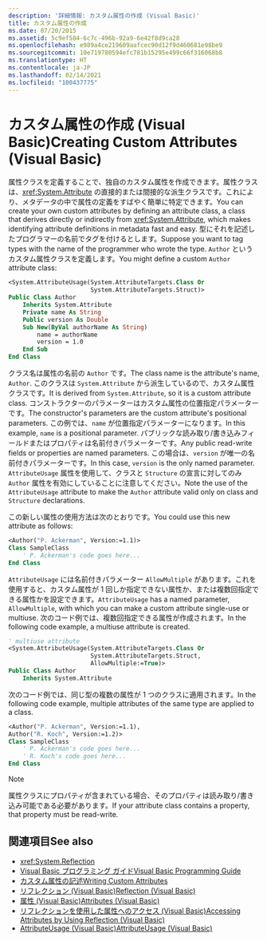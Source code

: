 ```yaml
---
description: '詳細情報: カスタム属性の作成 (Visual Basic)'
title: カスタム属性の作成
ms.date: 07/20/2015
ms.assetid: 5c9ef584-6c7c-496b-92a9-6e42f8d9ca28
ms.openlocfilehash: e989a4ce219609aafcec90d12f9d460681e98be9
ms.sourcegitcommit: 10e719780594efc781b15295e499c66f316068b8
ms.translationtype: HT
ms.contentlocale: ja-JP
ms.lasthandoff: 02/14/2021
ms.locfileid: "100437775"
---
```

# <a name="creating-custom-attributes-visual-basic"></a><span data-ttu-id="4b12a-103">カスタム属性の作成 (Visual Basic)</span><span class="sxs-lookup"><span data-stu-id="4b12a-103">Creating Custom Attributes (Visual Basic)</span></span>

<span data-ttu-id="4b12a-104">属性クラスを定義することで、独自のカスタム属性を作成できます。属性クラスは、<xref:System.Attribute> の直接的または間接的な派生クラスです。これにより、メタデータの中で属性の定義をすばやく簡単に特定できます。</span><span class="sxs-lookup"><span data-stu-id="4b12a-104">You can create your own custom attributes by defining an attribute class, a class that derives directly or indirectly from <xref:System.Attribute>, which makes identifying attribute definitions in metadata fast and easy.</span></span> <span data-ttu-id="4b12a-105">型にそれを記述したプログラマーの名前でタグを付けるとします。</span><span class="sxs-lookup"><span data-stu-id="4b12a-105">Suppose you want to tag types with the name of the programmer who wrote the type.</span></span> <span data-ttu-id="4b12a-106">`Author` というカスタム属性クラスを定義します。</span><span class="sxs-lookup"><span data-stu-id="4b12a-106">You might define a custom `Author` attribute class:</span></span>

```vb
<System.AttributeUsage(System.AttributeTargets.Class Or
                       System.AttributeTargets.Struct)>
Public Class Author
    Inherits System.Attribute
    Private name As String
    Public version As Double
    Sub New(ByVal authorName As String)
        name = authorName
        version = 1.0
    End Sub
End Class
```

<span data-ttu-id="4b12a-107">クラス名は属性の名前の `Author` です。</span><span class="sxs-lookup"><span data-stu-id="4b12a-107">The class name is the attribute's name, `Author`.</span></span> <span data-ttu-id="4b12a-108">このクラスは `System.Attribute` から派生しているので、カスタム属性クラスです。</span><span class="sxs-lookup"><span data-stu-id="4b12a-108">It is derived from `System.Attribute`, so it is a custom attribute class.</span></span> <span data-ttu-id="4b12a-109">コンストラクターのパラメーターはカスタム属性の位置指定パラメーターです。</span><span class="sxs-lookup"><span data-stu-id="4b12a-109">The constructor's parameters are the custom attribute's positional parameters.</span></span> <span data-ttu-id="4b12a-110">この例では、`name` が位置指定パラメーターになります。</span><span class="sxs-lookup"><span data-stu-id="4b12a-110">In this example, `name` is a positional parameter.</span></span> <span data-ttu-id="4b12a-111">パブリックな読み取り/書き込みフィールドまたはプロパティは名前付きパラメーターです。</span><span class="sxs-lookup"><span data-stu-id="4b12a-111">Any public read-write fields or properties are named parameters.</span></span> <span data-ttu-id="4b12a-112">この場合は、`version` が唯一の名前付きパラメーターです。</span><span class="sxs-lookup"><span data-stu-id="4b12a-112">In this case, `version` is the only named parameter.</span></span> <span data-ttu-id="4b12a-113">`AttributeUsage` 属性を使用して、クラスと `Structure` の宣言に対してのみ `Author` 属性を有効にしていることに注意してください。</span><span class="sxs-lookup"><span data-stu-id="4b12a-113">Note the use of the `AttributeUsage` attribute to make the `Author` attribute valid only on class and `Structure` declarations.</span></span>

<span data-ttu-id="4b12a-114">この新しい属性の使用方法は次のとおりです。</span><span class="sxs-lookup"><span data-stu-id="4b12a-114">You could use this new attribute as follows:</span></span>

```vb
<Author("P. Ackerman", Version:=1.1)>
Class SampleClass
    ' P. Ackerman's code goes here...
End Class
```

<span data-ttu-id="4b12a-115">`AttributeUsage` には名前付きパラメーター `AllowMultiple` があります。これを使用すると、カスタム属性が 1 回しか指定できない属性か、または複数回指定できる属性かを設定できます。</span><span class="sxs-lookup"><span data-stu-id="4b12a-115">`AttributeUsage` has a named parameter, `AllowMultiple`, with which you can make a custom attribute single-use or multiuse.</span></span> <span data-ttu-id="4b12a-116">次のコード例では、複数回指定できる属性が作成されます。</span><span class="sxs-lookup"><span data-stu-id="4b12a-116">In the following code example, a multiuse attribute is created.</span></span>

```vb
' multiuse attribute
<System.AttributeUsage(System.AttributeTargets.Class Or
                       System.AttributeTargets.Struct,
                       AllowMultiple:=True)>
Public Class Author
    Inherits System.Attribute
```

<span data-ttu-id="4b12a-117">次のコード例では、同じ型の複数の属性が 1 つのクラスに適用されます。</span><span class="sxs-lookup"><span data-stu-id="4b12a-117">In the following code example, multiple attributes of the same type are applied to a class.</span></span>

```vb
<Author("P. Ackerman", Version:=1.1),
Author("R. Koch", Version:=1.2)>
Class SampleClass
    ' P. Ackerman's code goes here...
    ' R. Koch's code goes here...
End Class
```

> [!NOTE]
> <span data-ttu-id="4b12a-118">属性クラスにプロパティが含まれている場合、そのプロパティは読み取り/書き込み可能である必要があります。</span><span class="sxs-lookup"><span data-stu-id="4b12a-118">If your attribute class contains a property, that property must be read-write.</span></span>

## <a name="see-also"></a><span data-ttu-id="4b12a-119">関連項目</span><span class="sxs-lookup"><span data-stu-id="4b12a-119">See also</span></span>

- <xref:System.Reflection>
- [<span data-ttu-id="4b12a-120">Visual Basic プログラミング ガイド</span><span class="sxs-lookup"><span data-stu-id="4b12a-120">Visual Basic Programming Guide</span></span>](../../index.md)
- [<span data-ttu-id="4b12a-121">カスタム属性の記述</span><span class="sxs-lookup"><span data-stu-id="4b12a-121">Writing Custom Attributes</span></span>](../../../../standard/attributes/writing-custom-attributes.md)
- [<span data-ttu-id="4b12a-122">リフレクション (Visual Basic)</span><span class="sxs-lookup"><span data-stu-id="4b12a-122">Reflection (Visual Basic)</span></span>](../reflection.md)
- [<span data-ttu-id="4b12a-123">属性 (Visual Basic)</span><span class="sxs-lookup"><span data-stu-id="4b12a-123">Attributes (Visual Basic)</span></span>](../../../language-reference/attributes.md)
- [<span data-ttu-id="4b12a-124">リフレクションを使用した属性へのアクセス (Visual Basic)</span><span class="sxs-lookup"><span data-stu-id="4b12a-124">Accessing Attributes by Using Reflection (Visual Basic)</span></span>](accessing-attributes-by-using-reflection.md)
- [<span data-ttu-id="4b12a-125">AttributeUsage (Visual Basic)</span><span class="sxs-lookup"><span data-stu-id="4b12a-125">AttributeUsage (Visual Basic)</span></span>](attributeusage.md)
